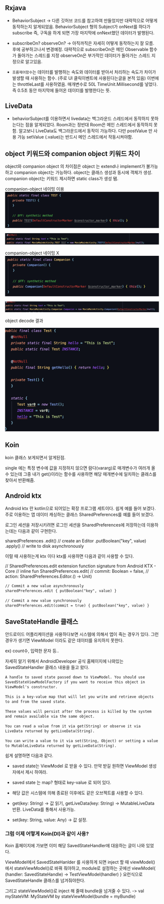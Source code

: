 ## Rxjava

- BehaviorSubject -> 다른 깃허브 코드를 참고하여 만들었지만 대략적으로 어떻게 동작하는지 알게되었음. BehaviorSubject<T> 형의 Subject가 onNext를 하다가 subscribe 즉, 구독을 하게 되면 가장 마지막에 onNext했던 데이터가 발행된다.


- subscribeOn? observeOn? -> 아직까직은 자세히 어떻게 동작하는지 잘 모름. 후에 공부하고나서 변경예정. 대략적으로 subscribeOn은 메인 Observable 함수가 돌아가는 스레드를 지정 observeOn은 부가적인 데이터가 돌아가는 스레드 지정으로 알고있음.

- `흐름제어함수`는 데이터를 발행하는 속도와 데이터를 받아서 처리하는 속도가 차이가 발생할 때 사용하는 함수. (주로 UI 클릭이벤트에 사용된다는글을 본적 있음) 이번에는 throttleLast를 사용하였음. 매개변수로 50L TimeUnit.Millisecond를 넣었다. 즉 0.5초 동안 마지막에 들어온 데이터를 발행한다는 뜻.

## LiveData

- behaviorSubject를 이용하면서 livedata는 백그라운드 스레드에서 동작하지 못하는다는 점을 알게되었다. Room과는 정반대 Room은 메인 스레드에서 동작하지 못함.
  알고보니 LiveData도 백그라운드에서 동작이 가능하다. 다만 postValue 만 사용 가능 setValue (.value)는 반드시 메인 스레드에서 작동시켜야함.

## object 키워드와 companion object 키워드 차이

object와 companion object 의 차이점은 object 는 extend나 implement가 불가능하고 companion object는 가능하다.
object는 클래스 생성과 동시에 객체가 생성. companion object는 키워드 제시하면 static class가 생성 됌.

companion-object 네이밍 이용
![companion-object-name](img/companion-object-name-test.png)

![companion-object-name](img/companion-object-name-test2.png)

companion-object 네이밍 X
![companion-object-non-name](img/companion-object-no-name.png)

![companion-object-non-name2](img/companion-object-decode-java.png)

object decode 결과

![object-decode](img/object-keyword.png)


## Koin

koin 클래스 보게되면서 알게된점.

single 에는 특정 변수에 값을 지정하지 않으면 람다(vararg)로 매개변수가 여러개 올수 있는데 그중 내가 get()이라는 함수를 사용하면 해당 매개변수에 일치하는 클래스를 찾아서 반환해줌.

## Android ktx

Android ktx 란 kotlin으로 되어있는 확장 프로그램 세트이다. 쉽게 예를 들어 보겠다. 주로 이용하는 앱 데이터 캐싱하는 클래스 SharedPreferences를 예를 들어 보겠다.

로그인 세션을 저장시키려면 로그인 세션을 SharedPreferences에 저장하는데 이용하는데는 다음과 같이 구현한다.

sharedPreferences
            .edit()  // create an Editor
            .putBoolean("key", value)
            .apply() // write to disk asynchronously

이럴 때 사용하는게 ktx 이다 ktx를 사용하면 다음과 같이 사용할 수 있다.

// SharedPreferences.edit extension function signature from Android KTX - Core
    // inline fun SharedPreferences.edit(
    //         commit: Boolean = false,
    //         action: SharedPreferences.Editor.() -> Unit)

    // Commit a new value asynchronously
    sharedPreferences.edit { putBoolean("key", value) }

    // Commit a new value synchronously
    sharedPreferences.edit(commit = true) { putBoolean("key", value) }

## SaveStateHandle 클래스

안드로이드 어플리케이션을 사용하다보면 시스템에 의해서 앱이 죽는 경우가 있다. 그런 경우가 생기면 ViewModel 이라도 같은 데이터를 유지하지 못한다.

ex) count수, 입력한 문자 등..

자세히 알기 위해서 AndroidDeveloper 공식 홈페이지에 나와있는 SavedStateHandler 클래스 내용을 들고 왔다.

```
A handle to saved state passed down to ViewModel. You should use SavedStateViewModelFactory if you want to receive this object in ViewModel's constructor.

This is a key-value map that will let you write and retrieve objects to and from the saved state.

These values will persist after the process is killed by the system and remain available via the same object.

You can read a value from it via get(String) or observe it via LiveData returned by getLiveData(String).

You can write a value to it via set(String, Object) or setting a value to MutableLiveData returned by getLiveData(String).
```

쉽게 설명하면 다음과 같다.

- saved state는 ViewModel 로 받을 수 있다. 만약 받길 원하면 ViewModel 생성자에서 제시 하여라.

- saved state 는 map? 형태로 key-value 로 되어 있다.

- 해당 값은 시스템에 의해 종료된 이후에도 같은 오브젝트를 사용할 수 있다.

- get(key: String) -> 값 읽기, getLiveData(key: String) -> MutableLiveData 반환. LiveData를 통해서 사용가능.

- set(key: String, value: Any) -> 값 설정.


### 그럼 이제 어떻게 Koin(DI)과 같이 사용?

Koin 홈페이지에 가보면 이미 해당 SavedStateHandler에 대응하는 글이 나와 있었다.

ViewModel에서 SavedStateHanlder 를 사용하게 되면 inject 할 때 viewModel() 에서 stateViewModel()로 바꿔 줘야하고,
module로 설정하는 곳에선 viewModel{ (handler: SavedStateHandle) -> TestViewModel(handler) } 요런식으로 SavedStateHandle 클래스를 넘겨줘야한다.

그리고 stateViewModel()로 inject 해 줄때 bundle을 넘겨줄 수 있다. -> val myStateVM: MyStateVM by stateViewModel(bundle = myBundle)